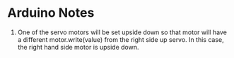 # Arduino Notes

1. One of the servo motors will be set upside down so that motor will have a different motor.write(value) from the right side up servo. In this case, the right hand side motor is upside down.

